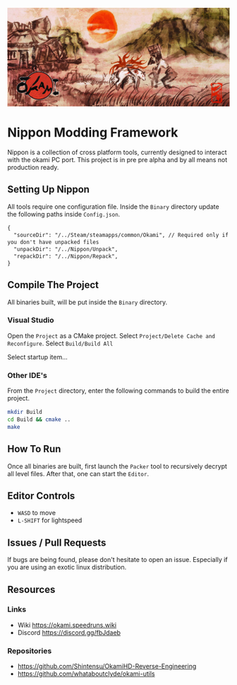 ![](README.jpg)

# Nippon Modding Framework

Nippon is a collection of cross platform tools, currently designed to interact with the okami PC port. This project is in pre pre alpha and by all means not production ready. 

## Setting Up Nippon

All tools require one configuration file. Inside the `Binary` directory update the following paths inside `Config.json`.

```jsonc
{
  "sourceDir": "/../Steam/steamapps/common/Okami", // Required only if you don't have unpacked files
  "unpackDir": "/../Nippon/Unpack",
  "repackDir": "/../Nippon/Repack",
}
```

## Compile The Project

All binaries built, will be put inside the `Binary` directory.

### Visual Studio

Open the `Project` as a CMake project. Select `Project/Delete Cache and Reconfigure`. Select `Build/Build All`

Select startup item...

### Other IDE's

From the `Project` directory, enter the following commands to build the entire project.

```sh
mkdir Build
cd Build && cmake ..
make
```

## How To Run

Once all binaries are built, first launch the `Packer` tool to recursively decrypt all level files. After that, one can start the `Editor`.

## Editor Controls

- `WASD` to move
- `L-SHIFT` for lightspeed

## Issues / Pull Requests

If bugs are being found, please don't hesitate to open an issue. Especially if you are using an exotic linux distribution.

## Resources

### Links

- Wiki https://okami.speedruns.wiki
- Discord https://discord.gg/fbJdaeb

### Repositories

- https://github.com/Shintensu/OkamiHD-Reverse-Engineering
- https://github.com/whataboutclyde/okami-utils
